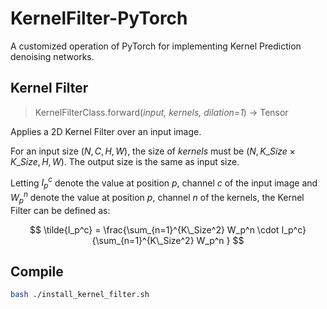 # KernelFilter-PyTorch
A customized operation of PyTorch for implementing Kernel Prediction denoising networks.

## Kernel Filter
> KernelFilterClass.forward(*input, kernels, dilation=1*) → Tensor

Applies a 2D Kernel Filter over an input image.

For an input size $(N, C, H, W)$, the size of $kernels$ must be $(N, K\_Size \times K\_Size, H, W)$. The output size is the same as input size.

Letting $I_p^c$ denote the value at position $p$, channel $c$ of the input image and $W_p^n$ denote the value at position $p$, channel $n$ of the kernels, the Kernel Filter can be defined as:

$$
\tilde{I_p^c} = \frac{\sum_{n=1}^{K\_Size^2} W_p^n \cdot I_p^c}{\sum_{n=1}^{K\_Size^2} W_p^n }
$$

## Compile
```bash
bash ./install_kernel_filter.sh
```

